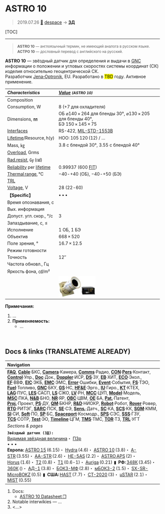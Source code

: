 # ASTRO 10
> 2019.07.26 [🚀](../index/index.md) [despace](index.md) → **[ЗД](sensor.md)**

[TOC]

---

> <small>**ASTRO 10** — англоязычный термин, не имеющий аналога в русском языке. **АСТРО 10** — дословный перевод с английского на русский.</small>

**ASTRO 10** — звёздный датчик для определения и выдачи в [GNC](gnc.md) информации о положении и угловых скоростях системы координат (СК) изделия относительно геоцентрической СК.  
Разработчик [Jena‑Optronik](zz_jenaoptronik.md), EU. Разработано в <mark>TBD</mark> году. Активное применение.

|*Characteristics*|*[Value](si.md) <small>(ASTRO 10)</small>*|
|:--|:--|
|Composition| |
|Consumption, W|8 (+7 для охладителя)|
|Dimensions, ㎜|ОБ ⌀140 × 264 для бленды 30°, ⌀130 × 205 для бленды 40°,<br> БЭ 150 × 145 × 75|
|[Interfaces](interface.md)|RS-422, [MIL-STD-1553B](mil_std_1553.md)|
|[Lifetime](lifetime.md)/Resource, h(y)|НОО: 105 120 (12) / …|
|Mass, ㎏|3.8 с блендой 30°, 3.55 с блендой 40°|
|[Overload](vibration.md), Grms| |
|[Rad.resist](ion_rad.md), ㏉ (㎭)| |
|[Reliability](qm.md) per [lifetime](lifetime.md)|0.99937 (600 [FIT](qm.md))|
|[Thermal range](tcs.md), ℃|−40 ‑ +40 (ОБ), −40 ‑ +50 (БЭ)|
|[TRL](trl.md)| |
|[Voltage](voltage.md), V|28 (22 ‑ 60)|
|**【Specific】**|• • •|
|Время опознавания, с| |
|Вых. информация| |
|Допуст. угл. скор., °/с|3|
|Запаздывание, с, ≤| |
|Исполнение|1 ОБ, 1 БЭ|
|Объектив|668 × 520|
|Поле зрения, °|16.7 × 12.5|
|Режим готовности| |
|Точность|12″|
|Частота обновл., Гц| |
|Яркость фона, ㏅/m²| |
| |[![](f/sensor/a/astro_10_pic1_thumb.jpg)](f/здa/astro_10_pic1.jpg)|

**Примечания:**

   1. …
   1. **Применяемость:**
      - …



<p style="page-break-after:always"> </p>

## Docs & links (TRANSLATEME ALREADY)
|Navigation|
|:--|
|**[FAQ](faq.md)**, **[Cable](cable.md)**·БКС, **[Camera](cam.md)**·Камера, **[Comms](comms.md)**·Радио, **[CON](contact.md)·[Pers](person.md)**·Контакт, **[Control](control.md)**·Упр., **[Doc](doc.md)**·Док., **[Doppler](doppler.md)**·ИСР, **[DS](ds.md)**·ЗУ, **[EB](eb.md)**·ХИТ, **[ECO](ecology.md)**·Экол., **[EF](ef.md)**·ВВФ, **[ElC](elc.md)**·ЭКБ, **[EMC](emc.md)**·ЭМС, **[Error](error.md)**·Ошибки, **[Event](event.md)**·События, **[FS](fs.md)**·ТЭО, **[Fuel](fuel.md)**·Топливо, **[GNC](gnc.md)**·БКУ, **[GS](scs.md)**·НС, **[HF&E](hfe.md)**·Эрго., **[IU](iu.md)**·Гиро., **[KT](kt.md)**·КТЕХ, **[LAG](lag.md)**·ПУC, **[LES](les.md)**·САСП, **[LS](ls.md)**·СЖО, **[LV](lv.md)**·РН, **[MCC](mcc.md)**·ЦУП, **[Model](model.md)**·Модель, **[MSC](sc.md)**·ПКА, **[N&B](nnb.md)**·БНО, **[NR](nr.md)**·ЯР, **[OBC](obc.md)**·ЦВМ, **[OE](oe.md)**·БА, **[Pat.](патент.md)**·Патент, **[Proj.](project.md)**·Проект, **[PS](ps.md)**·ДУ, **[QM](qm.md)**·БКНР, **[R&D](rnd.md)**·НИОКР, **[Robot](robotics.md)**·Робот, **[Rover](rover.md)**·Ровер, **[RTG](rtg.md)**·РИТЭГ, **[SARC](sarc.md)**·ПСК, **[SE](se.md)**·СЭ, **[Sens.](sensor.md)**·Датч., **[SC](sc.md)**·КА, **[SCS](scs.md)**·КК, **[SGM](sgm.md)**·КММ, **[SI](si.md)**·СИ, **[Soft](soft.md)**·ПО, **[SP](sp.md)**·БС, **[Spaceport](spaceport.md)**·Космодр., **[SPS](sps.md)**·СЭС, **[SSS](sss.md)**·ГЗУ, **[TCS](tcs.md)**·СОТР, **[Test](test.md)**·ЭО, **[Timeline](timeline.md)**·ЦГМ, **[TMS](tms.md)**·ТМС, **[TOR](tor.md)**·ТЗ, **[TRL](trl.md)**·УГТ|
|*Sections & pages*|
|**`Звёздный датчик (ЗД):`**<br> [Видимая звёздная величина](app_mag.md)・ [ПЗр](fov.md)<br>• • •<br> **Европа:** [ASTRO 15](astro_15.md) (6.15)・ [Hydra](hydra.md) (4.6)・ [ASTRO 10](astro_10.md) (3.8)・ [A-STR](a_str.md) (3.55)・ [AA-STR](aa_str.md) (2.6)・ [HE-5AS](he_5as.md) (2.2)・ [ASTRO APS](astro_aps.md) (2)・ [Horus](horus.md) (1.6)・ [T2](t2.md) (0.8)・ [T1](t1.md) (0.6 ‑ 1)・ [Auriga](auriga.md) (0.21)  ▮  **РФ:** [348К](348k.md) (3.45)・ [360К](360k.md) ()・ [АД-1](ad_1.md) (3.8)・ [БОКЗ-МФ](bokz_mf.md) (2.8)・ [мБОКЗ-2](мбокз_2.md) (1.5)・ [SX-SR-MicroBOKZ](sx_sr_microbokz.md) (0.5)  ▮  **США:** [HAST](hast.md) (7.7)・ [CT-2020](ct_2020.md) (3)・ [µSTAR](mustar.md) (2.1)・ [MIST](mist.md) (0.55) |

   1. Docs:
      - [ASTRO 10 Datasheet ❐](f/sensor/a/astro_10_datasheet.pdf)
   1. Notable interwikies — …
   1. <…>
